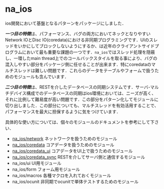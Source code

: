 # na_ios

ios開発において基盤となるパターンをパッケージにしました．

***一つ目の特徴***は、パフォーマンス、バグの両方においてネックとなりやすいNetwork IOとDisc IO(coredata)における非同期プログラミングです．UIのスレッドをいかにしてブロックしないようにするか、は近年のクライアントサイドプログラムにおいて最も重要な課題の一つです．`na_ios`ではスレッド処理を隠蔽し、一環したmain thread上でのコールバックスタイルを取る事により、バグの混入しやすい部分をパッケージ側に任せることが出来ます．特にcoredataのマルチスレッドは難しい問題です．これらのデータをテーブルやフォームで扱うためのモジュールも含んでいます．

***二つ目の特徴***は、RESTを介したデータベースの同期システムです．サーバ-マルチデバイス構成でのデータベースの同期はios環境においては、ニーズが高く、それに比例して難易度が高い問題です．この部分をパターン化してモジュールに切り出しました．この部分についても、マルチスレッドを有効活用することで、パフォーマンスを最大に担保するように気をつけています．

具体的な使い方については、個々のモジュールのドキュメントを参考にして下さい．

 - [na_ios/network](https://github.com/nashibao/na_ios/tree/master/network)
ネットワークを扱うためのモジュール
 - [na_ios/coredata](https://github.com/nashibao/na_ios/tree/master/coredata)
コアデータを扱うためのモジュール
 - [na_ios/coredata_ui](https://github.com/nashibao/na_ios/tree/master/coredata_ui)
コアデータをUI上で扱うためのモジュール
 - [na_ios/coredata_sync](https://github.com/nashibao/na_ios/tree/master/coredata_sync)
RESTを介してサーバ側と通信するモジュール
 - na_ios/ui
UI用モジュール
 - na_ios/form
フォーム用モジュール
 - na_ios/macros
各種マクロを入れておくモジュール
 - na_ios/ocunit
非同期でocunitで単体テストするためのモジュール
